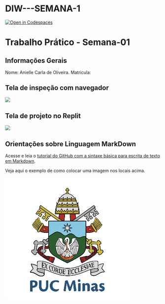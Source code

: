# DIW---SEMANA-1
[![Open in Codespaces](https://classroom.github.com/assets/launch-codespace-2972f46106e565e64193e422d61a12cf1da4916b45550586e14ef0a7c637dd04.svg)](https://classroom.github.com/open-in-codespaces?assignment_repo_id=20066049)
# Trabalho Prático - Semana-01

## Informações Gerais

Nome: Anielle Carla de Oliveira.
Matricula: 

## Tela de inspeção com navegador

<img src="print g.png">

## Tela de projeto no Replit


<img src="print htm.png">


## Orientações sobre Linguagem MarkDown

Acesse e leia o [tutorial do GitHub com a sintaxe básica para escrita de texto em Markdown](https://docs.github.com/pt/get-started/writing-on-github/getting-started-with-writing-and-formatting-on-github/basic-writing-and-formatting-syntax).

Veja aqui o exemplo de como colocar uma imagem nos locais acima. 

![Brasão PUC Minas](images/brasao_puc.png)

